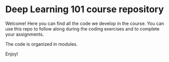 # Deep Learning 101 course repository

Welcome! Here you can find all the code we develop in the course.
You can use this repo to follow along during the coding exercises and to complete your assignments.

The code is organized in modules.

Enjoy!
